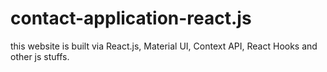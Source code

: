 # contact-application-react.js
this website is built via React.js, Material UI, Context API, React Hooks and other js stuffs.   
